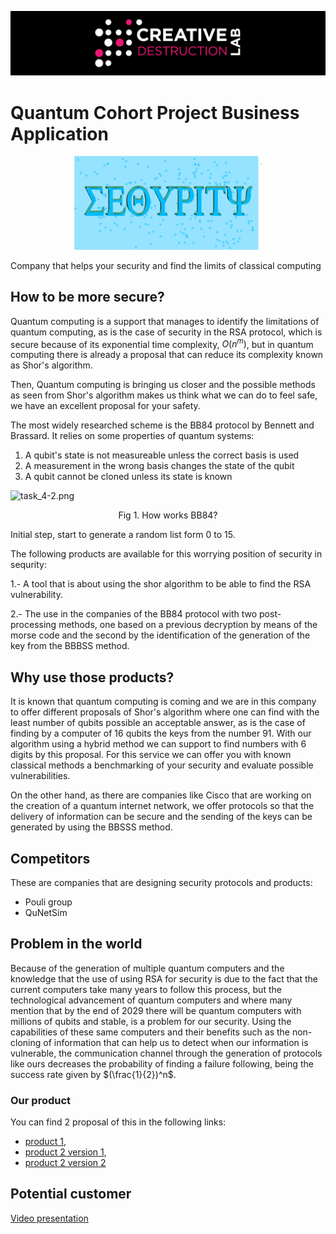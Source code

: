 ![CDL 2022 Cohort Project](../CDL_logo.jpg)
# Quantum Cohort Project Business Application

<center><img src="logo.png" width="300"></center>


Company that helps your security and find the limits of classical computing



## How to be more secure?

Quantum computing is a support that manages to identify the limitations of quantum computing, as is the case of security in the RSA protocol, which is secure because of its exponential time complexity, $O(n^m)$, but in quantum computing there is already a proposal that can reduce its complexity known as Shor's algorithm.


Then, Quantum computing is bringing us closer and the possible methods as seen from Shor's algorithm makes us think what we can do to feel safe, we have an excellent proposal for your safety.


The most widely researched scheme is the $\mathrm{BB} 84$ protocol by Bennett and Brassard. It relies on some properties of quantum systems:
1. A qubit's state is not measureable unless the correct basis is used
2. A measurement in the wrong basis changes the state of the qubit
3. A qubit cannot be cloned unless its state is known


![task_4-2.png](attachment:task_4-2.png)

<center> Fig 1. How works BB84? </center>

Initial step, start to  generate a random list form 0 to 15.


The following products are available for this worrying position of security in sequrity:

1.- A tool that is about using the shor algorithm to be able to find the RSA vulnerability.

2.- The use in the companies of the BB84 protocol with two post-processing methods, one based on a previous decryption by means of the morse code and the second by the identification of the generation of the key from the BBBSS method.



## Why use those products?

It is known that quantum computing is coming and we are in this company to offer different proposals of Shor's algorithm where one can find with the least number of qubits possible an acceptable answer, as is the case of finding by a computer of 16 qubits the keys from the number 91. With our algorithm using a hybrid method we can support to find numbers with 6 digits by this proposal. For this service we can offer you with known classical methods a benchmarking of your security and evaluate possible vulnerabilities.


On the other hand, as there are companies like Cisco that are working on the creation of a quantum internet network, we offer protocols so that the delivery of information can be secure and the sending of the keys can be generated by using the BBSSS method.


## Competitors

These are companies that are designing security protocols and products:

- Pouli group
- QuNetSim


## Problem in the world

Because of the generation of multiple quantum computers and the knowledge that the use of using RSA for security is due to the fact that the current computers take many years to follow this process, but the technological advancement of quantum computers and where many mention that by the end of 2029 there will be quantum computers with millions of qubits and stable, is a problem for our security. Using the capabilities of these same computers and their benefits such as the non-cloning of information that can help us to detect when our information is vulnerable, the communication channel through the generation of protocols like ours decreases the probability of finding a failure following, being the success rate given by $(\frac{1}{2})^n$.

### Our product 

You can find 2 proposal of this in the following links:

- [product 1](./Challenge.ipynb),
- [product 2 version 1](./BB84.py),
- [product 2 version 2](./task_solution_4.ipynbb)



## Potential customer 



[Video presentation](https://drive.google.com/file/d/1FOh_QsKEUat25lQVEpN4Ykd452iau5Uz/view?usp=sharing)